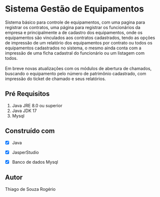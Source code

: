 #  Sistema Gestão de Equipamentos 

Sistema básico para controle de equipamentos, com uma pagina para registrar os contratos, uma página para registrar os funcionários da empresa e principalmente a de cadastro dos equipamentos, onde os equipamentos são vinculados aos contratos cadastrados, tendo as opções de impressão de um relatório dos equipamentos por contrato ou todos os equipamentos cadastrados no sistema, o mesmo ainda conta com a impressão de uma ficha cadastral do funcionário ou um listagem com todos.
<br><br>
Em breve novas atualizações com os módulos de abertura de chamados, buscando o equipamento pelo número de patrimônio cadastrado, com impressão do ticket de chamado e seus relatórios.

## Pré Requisitos

1. Java JRE 8.0 ou superior
2. Java JDK 17
3. Mysql


## Construído com 

- [x]  Java
- [x]  JasperStudio
- [x]  Banco de dados Mysql


## Autor

Thiago de Souza Rogério





